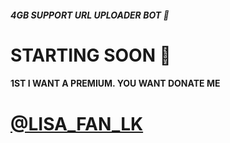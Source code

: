
##### 4GB SUPPORT URL UPLOADER BOT 💯




# STARTING SOON 💯

#### 1ST I WANT A PREMIUM. YOU WANT DONATE ME 

# [@LISA_FAN_LK](https://t.me/LISA_FAN_LK)

